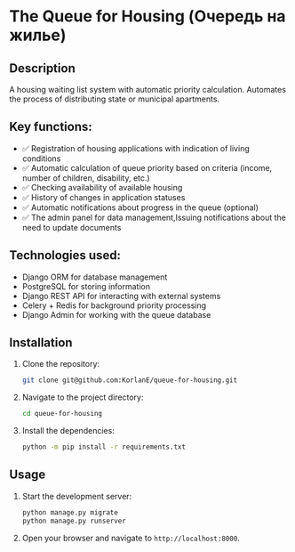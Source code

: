# The Queue for Housing (Очередь на жилье)


## Description
A housing waiting list system with automatic priority calculation. Automates the process of distributing state or municipal apartments.

## Key functions: 
-  ✅ Registration of housing applications with indication of living conditions
-  ✅ Automatic calculation of queue priority based on criteria (income, number of children, disability, etc.)
-  ✅ Checking availability of available housing
-  ✅ History of changes in application statuses
-  ✅ Automatic notifications about progress in the queue (optional)
-  ✅ The admin panel for data management,Issuing notifications about the need to update documents

## Technologies used:
- Django ORM for database management
- PostgreSQL for storing information
- Django REST API for interacting with external systems
- Celery + Redis for background priority processing
- Django Admin for working with the queue database
## Installation

1. Clone the repository:
    ```bash
    git clone git@github.com:KorlanE/queue-for-housing.git
    ```
2. Navigate to the project directory:
    ```bash
    cd queue-for-housing
    ```
3. Install the dependencies:
    ```bash
    python -m pip install -r requirements.txt
    ```

## Usage

1. Start the development server:
    ```bash
    python manage.py migrate
    python manage.py runserver
    ```
2. Open your browser and navigate to `http://localhost:8000`.